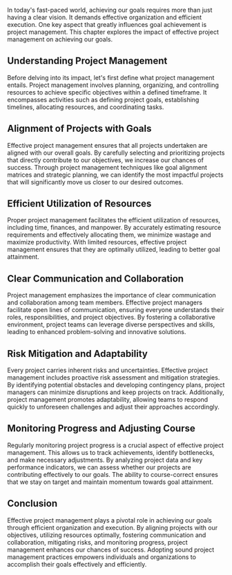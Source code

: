 
In today's fast-paced world, achieving our goals requires more than just having a clear vision. It demands effective organization and efficient execution. One key aspect that greatly influences goal achievement is project management. This chapter explores the impact of effective project management on achieving our goals.

Understanding Project Management
--------------------------------

Before delving into its impact, let's first define what project management entails. Project management involves planning, organizing, and controlling resources to achieve specific objectives within a defined timeframe. It encompasses activities such as defining project goals, establishing timelines, allocating resources, and coordinating tasks.

Alignment of Projects with Goals
--------------------------------

Effective project management ensures that all projects undertaken are aligned with our overall goals. By carefully selecting and prioritizing projects that directly contribute to our objectives, we increase our chances of success. Through project management techniques like goal alignment matrices and strategic planning, we can identify the most impactful projects that will significantly move us closer to our desired outcomes.

Efficient Utilization of Resources
----------------------------------

Proper project management facilitates the efficient utilization of resources, including time, finances, and manpower. By accurately estimating resource requirements and effectively allocating them, we minimize wastage and maximize productivity. With limited resources, effective project management ensures that they are optimally utilized, leading to better goal attainment.

Clear Communication and Collaboration
-------------------------------------

Project management emphasizes the importance of clear communication and collaboration among team members. Effective project managers facilitate open lines of communication, ensuring everyone understands their roles, responsibilities, and project objectives. By fostering a collaborative environment, project teams can leverage diverse perspectives and skills, leading to enhanced problem-solving and innovative solutions.

Risk Mitigation and Adaptability
--------------------------------

Every project carries inherent risks and uncertainties. Effective project management includes proactive risk assessment and mitigation strategies. By identifying potential obstacles and developing contingency plans, project managers can minimize disruptions and keep projects on track. Additionally, project management promotes adaptability, allowing teams to respond quickly to unforeseen challenges and adjust their approaches accordingly.

Monitoring Progress and Adjusting Course
----------------------------------------

Regularly monitoring project progress is a crucial aspect of effective project management. This allows us to track achievements, identify bottlenecks, and make necessary adjustments. By analyzing project data and key performance indicators, we can assess whether our projects are contributing effectively to our goals. The ability to course-correct ensures that we stay on target and maintain momentum towards goal attainment.

Conclusion
----------

Effective project management plays a pivotal role in achieving our goals through efficient organization and execution. By aligning projects with our objectives, utilizing resources optimally, fostering communication and collaboration, mitigating risks, and monitoring progress, project management enhances our chances of success. Adopting sound project management practices empowers individuals and organizations to accomplish their goals effectively and efficiently.
